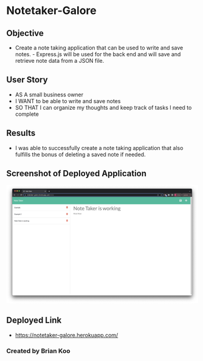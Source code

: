 # Notetaker-Galore

## Objective

- Create a note taking application that can be used to write and save notes. - Express.js will be used for the back end and will save and retrieve note data from a JSON file.

## User Story

- AS A small business owner
- I WANT to be able to write and save notes
- SO THAT I can organize my thoughts and keep track of tasks I need to complete

## Results

- I was able to successfully create a note taking application that also fulfills the bonus of deleting a saved note if needed.

## Screenshot of Deployed Application

![Sample of Deployed Application](screenshot/notetaker-galore.png)

## Deployed Link

- https://notetaker-galore.herokuapp.com/

### Created by Brian Koo
